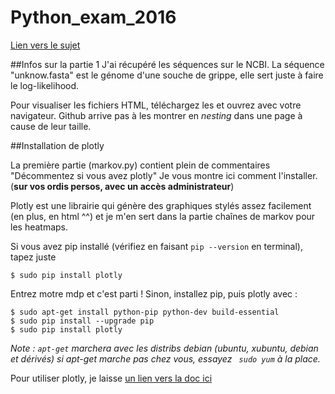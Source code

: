 # Python_exam_2016

[Lien vers le sujet](https://sergiopeignier.github.io/teaching/python/DS.pdf)

##Infos sur la partie 1
J'ai récupéré les séquences sur le NCBI. La séquence "unknow.fasta" est le génome d'une souche de grippe, elle
sert juste à faire le log-likelihood.

Pour visualiser les fichiers HTML, téléchargez les et ouvrez avec votre navigateur. Github arrive pas à les montrer
en *nesting* dans une page à cause de leur taille.

##Installation de plotly

La première partie (markov.py) contient plein de commentaires "Décommentez si vous avez plotly"
Je vous montre ici comment l'installer. (**sur vos ordis persos, avec un accès administrateur**)

Plotly est une librairie qui génère des graphiques stylés assez facilement (en plus, en html ^^) et je m'en sert dans la partie 
chaînes de markov pour les heatmaps.

Si vous avez pip installé (vérifiez en faisant `pip --version` en terminal), tapez juste  
```
$ sudo pip install plotly
```
Entrez motre mdp et c'est parti !
Sinon, installez pip, puis plotly avec : 
```
$ sudo apt-get install python-pip python-dev build-essential 
$ sudo pip install --upgrade pip 
$ sudo pip install plotly
```
*Note : `apt-get` marchera avec les distribs debian (ubuntu, xubuntu, debian et dérivés) si apt-get marche pas chez vous, essayez ` sudo yum`
à la place.*

Pour utiliser plotly, je laisse [un lien vers la doc ici](https://plot.ly/python/)

